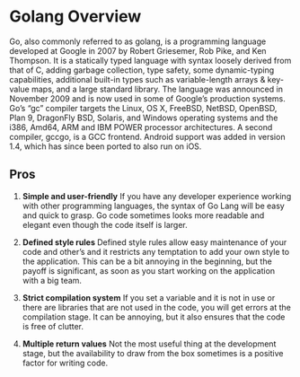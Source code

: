 # Golang Overview

Go, also commonly referred to as golang, is a programming language developed at Google in 2007 by Robert Griesemer, Rob Pike, and Ken Thompson. It is a statically typed language with syntax loosely derived from that of C, adding garbage collection, type safety, some dynamic-typing capabilities, additional built-in types such as variable-length arrays & key-value maps, and a large standard library. The language was announced in November 2009 and is now used in some of Google’s production systems. Go’s “gc” compiler targets the Linux, OS X, FreeBSD, NetBSD, OpenBSD, Plan 9, DragonFly BSD, Solaris, and Windows operating systems and the i386, Amd64, ARM and IBM POWER processor architectures. A second compiler, gccgo, is a GCC frontend. Android support was added in version 1.4, which has since been ported to also run on iOS.

## Pros

1. **Simple and user-friendly**
If you have any developer experience working with other programming languages, the syntax of Go Lang will be easy and quick to grasp. Go code sometimes looks more readable and elegant even though the code itself is larger.

2. **Defined style rules**
Defined style rules allow easy maintenance of your code and other’s and it restricts any temptation to add your own style to the application.  This can be a bit annoying in the beginning, but the payoff is significant, as soon as you start working on the application with a big team.

3. **Strict compilation system**
If you set a variable and it is not in use or there are libraries that are not used in the code, you will get errors at the compilation stage. It can be annoying, but it also ensures that the code is free of clutter.

4. **Multiple return values**
Not the most useful thing at the development stage, but the availability to draw from the box sometimes is a positive factor for writing  code.